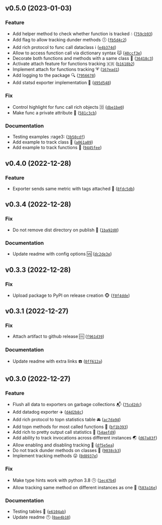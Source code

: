 <!--next-version-placeholder-->

## v0.5.0 (2023-01-03)
### Feature
* Add helper method to check whether function is tracked :droplet: ([`759cb93`](https://github.com/bmwant/spoor/commit/759cb931bedafa327b372bf289d1a901a76910b0))
* Add flag to allow tracking dunder methods :clock6: ([`fb5d4c2`](https://github.com/bmwant/spoor/commit/fb5d4c21530de955bc6460e66d1216fb11f00c43))
* Add rich protocol to func call dataclass :information_source: ([`e4b374d`](https://github.com/bmwant/spoor/commit/e4b374d16e0f2c4125344adf32cafafd06a44842))
* Allow to access function call via dictionary syntax :kissing_cat: ([`40ccf3e`](https://github.com/bmwant/spoor/commit/40ccf3ebecd68c1ece40b4c0a79a1e3864e3eca7))
* Decorate both functions and methods with a same class :city_sunrise: ([`36418c3`](https://github.com/bmwant/spoor/commit/36418c3f02c006f33e0293f86a901d546096b936))
* Activate attach feature for functions tracking :kr: ([`b1618b2`](https://github.com/bmwant/spoor/commit/b1618b25da2ad9aa7231e11ed277c3373b313157))
* Implement attach for functions tracking :curly_loop: ([`167ead1`](https://github.com/bmwant/spoor/commit/167ead1d13bc1148164428bdd1757e5700666a56))
* Add logging to the package :mag: ([`7956678`](https://github.com/bmwant/spoor/commit/7956678bd0b7706b29ddb72ed4de5cb64e69b089))
* Add statsd exporter implementation :mobile_phone_off: ([`495d548`](https://github.com/bmwant/spoor/commit/495d548e064b1c0a5a5f99e2b27f722e4b060312))

### Fix
* Control highlight for func call rich objects :koko: ([`dbe1be0`](https://github.com/bmwant/spoor/commit/dbe1be09045d335e4d21cc87ebdfadd84fd8877d))
* Make func a private attribute :rice_scene: ([`581c3cb`](https://github.com/bmwant/spoor/commit/581c3cbf1aafb78bdce026eef1958da4f3bbee52))

### Documentation
* Testing examples :rage3: ([`3b50cdf`](https://github.com/bmwant/spoor/commit/3b50cdf58473794b97369bf2d46a982210c226bb))
* Add example to track class :moyai: ([`a061a09`](https://github.com/bmwant/spoor/commit/a061a09a00b3eed04a793da13b38e57f56fd3f6a))
* Add example to track functions :pouch: ([`9445fee`](https://github.com/bmwant/spoor/commit/9445feefa9fd1961b17e9d48836eabbb0b2dcbc5))

## v0.4.0 (2022-12-28)
### Feature
* Exporter sends same metric with tags attached :baby_bottle: ([`8fdc5db`](https://github.com/bmwant/spoor/commit/8fdc5dbb1f7b90d9c66142c4650f7c53217778c6))

## v0.3.4 (2022-12-28)
### Fix
* Do not remove dist directory on publish :frog: ([`1ba92d0`](https://github.com/bmwant/spoor/commit/1ba92d05ff3dfff7fef612ccd5de11d35500f47c))

### Documentation
* Update readme with config options :vs: ([`dc2de3e`](https://github.com/bmwant/spoor/commit/dc2de3eac207f6c1c6e88dfe1ffb308a9929990c))

## v0.3.3 (2022-12-28)
### Fix
* Upload package to PyPI on release creation :monkey_face: ([`f0f4dde`](https://github.com/bmwant/spoor/commit/f0f4dde2cb8b0f00322950097fbcf0c768cb86a5))

## v0.3.1 (2022-12-27)
### Fix
* Attach artifact to github release :cool: ([`f961d39`](https://github.com/bmwant/spoor/commit/f961d3901672ee4dd0d64464acd8ebe4e5e84dc5))

### Documentation
* Update readme with extra links :telephone: ([`0ff612a`](https://github.com/bmwant/spoor/commit/0ff612a4e055ee4b6df0f523099a2fa7308151e2))

## v0.3.0 (2022-12-27)
### Feature
* Flush all data to exporters on garbage collections :mailbox_with_mail: ([`75cd2dc`](https://github.com/bmwant/spoor/commit/75cd2dc58e2cba6a14595ce3b89b067bef20bc2d))
* Add datadog exporter :airplane: ([`d4d2b8c`](https://github.com/bmwant/spoor/commit/d4d2b8c565316c24854e318cae6c015326ec0cea))
* Add rich protocol to topn statistics table :oncoming_automobile: ([`ac7da94`](https://github.com/bmwant/spoor/commit/ac7da94459e779e695eb15c2a7a5d8b0b0a87281))
* Add topn methods for most called functions :sushi: ([`bf1b393`](https://github.com/bmwant/spoor/commit/bf1b39309bc3bf9bc947ab0bde0b9c05d56cbf69))
* Add rich to pretty output call statistics :open_file_folder: ([`54aefd9`](https://github.com/bmwant/spoor/commit/54aefd97e1ac2889cffb3e4819ec412cc3eead79))
* Add ability to track invocations across different instances :earth_asia: ([`d67a83f`](https://github.com/bmwant/spoor/commit/d67a83fddf0d6e613efb314ba23cccac40d05f3b))
* Allow enabling and disabling tracking :high_heel: ([`df5e5ea`](https://github.com/bmwant/spoor/commit/df5e5ea007d741ac6fc3b82363e61110169c70d5))
* Do not track dunder methods on classes :older_man: ([`9038cb3`](https://github.com/bmwant/spoor/commit/9038cb3b17a5c45f33ce10f018bdd59bb1d48f25))
* Implement tracking methods :stuck_out_tongue: ([`0d8937e`](https://github.com/bmwant/spoor/commit/0d8937ea7ff65ee7a21f911735426292f0535400))

### Fix
* Make type hints work with python 3.8 :clock3: ([`1ec47b4`](https://github.com/bmwant/spoor/commit/1ec47b40236aa6637f4520454ea3bc3ead059d9b))
* Allow tracking same method on different instances as one :dvd: ([`583a16e`](https://github.com/bmwant/spoor/commit/583a16ec8c6b2f4944f3867267db1d4cd4d1d196))

### Documentation
* Testing tables :tokyo_tower: ([`e6104ab`](https://github.com/bmwant/spoor/commit/e6104abf654374082e8487d64f53484f06964ef4))
* Update readme :clock11: ([`0ae4b18`](https://github.com/bmwant/spoor/commit/0ae4b1853ae3d35a4bd1eb8cd08659b5aa8fd8f1))
